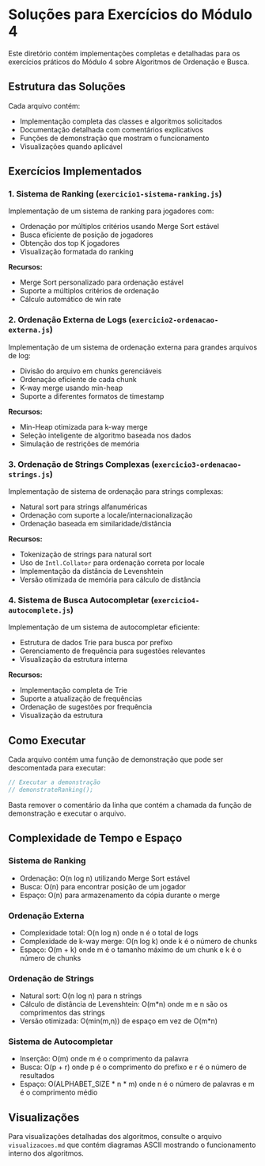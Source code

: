 # Soluções para Exercícios do Módulo 4

Este diretório contém implementações completas e detalhadas para os exercícios práticos do Módulo 4 sobre Algoritmos de Ordenação e Busca.

## Estrutura das Soluções

Cada arquivo contém:
- Implementação completa das classes e algoritmos solicitados
- Documentação detalhada com comentários explicativos
- Funções de demonstração que mostram o funcionamento
- Visualizações quando aplicável

## Exercícios Implementados

### 1. Sistema de Ranking (`exercicio1-sistema-ranking.js`)

Implementação de um sistema de ranking para jogadores com:
- Ordenação por múltiplos critérios usando Merge Sort estável
- Busca eficiente de posição de jogadores
- Obtenção dos top K jogadores
- Visualização formatada do ranking

**Recursos:**
- Merge Sort personalizado para ordenação estável
- Suporte a múltiplos critérios de ordenação
- Cálculo automático de win rate

### 2. Ordenação Externa de Logs (`exercicio2-ordenacao-externa.js`)

Implementação de um sistema de ordenação externa para grandes arquivos de log:
- Divisão do arquivo em chunks gerenciáveis
- Ordenação eficiente de cada chunk
- K-way merge usando min-heap
- Suporte a diferentes formatos de timestamp

**Recursos:**
- Min-Heap otimizada para k-way merge
- Seleção inteligente de algoritmo baseada nos dados
- Simulação de restrições de memória

### 3. Ordenação de Strings Complexas (`exercicio3-ordenacao-strings.js`)

Implementação de sistema de ordenação para strings complexas:
- Natural sort para strings alfanuméricas 
- Ordenação com suporte a locale/internacionalização
- Ordenação baseada em similaridade/distância

**Recursos:**
- Tokenização de strings para natural sort
- Uso de `Intl.Collator` para ordenação correta por locale
- Implementação da distância de Levenshtein
- Versão otimizada de memória para cálculo de distância

### 4. Sistema de Busca Autocompletar (`exercicio4-autocomplete.js`)

Implementação de um sistema de autocompletar eficiente:
- Estrutura de dados Trie para busca por prefixo
- Gerenciamento de frequência para sugestões relevantes
- Visualização da estrutura interna

**Recursos:**
- Implementação completa de Trie
- Suporte a atualização de frequências
- Ordenação de sugestões por frequência
- Visualização da estrutura

## Como Executar

Cada arquivo contém uma função de demonstração que pode ser descomentada para executar:

```javascript
// Executar a demonstração
// demonstrateRanking();
```

Basta remover o comentário da linha que contém a chamada da função de demonstração e executar o arquivo.

## Complexidade de Tempo e Espaço

### Sistema de Ranking
- Ordenação: O(n log n) utilizando Merge Sort estável
- Busca: O(n) para encontrar posição de um jogador
- Espaço: O(n) para armazenamento da cópia durante o merge

### Ordenação Externa
- Complexidade total: O(n log n) onde n é o total de logs
- Complexidade de k-way merge: O(n log k) onde k é o número de chunks
- Espaço: O(m + k) onde m é o tamanho máximo de um chunk e k é o número de chunks

### Ordenação de Strings
- Natural sort: O(n log n) para n strings
- Cálculo de distância de Levenshtein: O(m*n) onde m e n são os comprimentos das strings
- Versão otimizada: O(min(m,n)) de espaço em vez de O(m*n)

### Sistema de Autocompletar
- Inserção: O(m) onde m é o comprimento da palavra
- Busca: O(p + r) onde p é o comprimento do prefixo e r é o número de resultados
- Espaço: O(ALPHABET_SIZE * n * m) onde n é o número de palavras e m é o comprimento médio

## Visualizações

Para visualizações detalhadas dos algoritmos, consulte o arquivo `visualizacoes.md` que contém diagramas ASCII mostrando o funcionamento interno dos algoritmos. 
